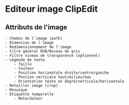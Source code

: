 # Editeur image ClipEdit
## Attributs de l'image 

	- Chemin de l'image (path)
	- Dimension de l'image
	- Redimensionnement de l'image
	- Filre général RVB/Niveau de gris
	- Filtre niveau de transparence (optionnel)
	- Légende de texte
		- Taille
		- Couleur
		- Position horizontale droite/centre/gauche
		- Postion verticale haut/milieu/bas
		- Orientation texte en degré/verticale/horizontale
	- Retailler image (crop)
	- Mosaïque
	- Etiquette temporelle
		- Retardateur




